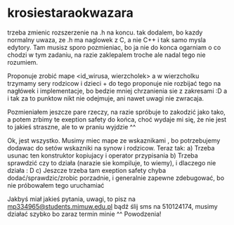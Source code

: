 krosiestaraokwazara
===================
trzeba zmienic rozszerzenie na .h na koncu. tak dodalem,
bo kazdy normalny uwaza, ze .h ma naglowek z C, a nie C++
i tak samo mysla edytory.
Tam musisz sporo pozmieniac, bo ja nie do konca ogarniam
o co chodzi w tym zadaniu, na razie zaklepalem troche
ale nadal tego nie rozumiem.

Proponuje zrobić mape <id_wirusa, wierzcholek> a w wierzcholku trzymamy
sery rodzicow i dzieci + do tego proponuje nie rozbijać tego na nagłówek i
implementacje, bo bedzie mniej chrzanienia sie z zakresami :D a i tak
za to punktow nikt nie odejmuje, ani nawet uwagi nie zwracaja.

Pozmieniałem jeszcze pare rzeczy, na razie spróbuje to zakodzić jako tako,
a potem zrbimy te exeption safety do końca, choć wydaje mi się, że nie jest
to jakieś straszne, ale to w praniu wyjdzie ^^

Ok, jest wszystko. Musimy miec mape ze wskaznikami , bo potrzebujemy dodawac
do setów wskazniki na synow i rodzicow. Teraz tak:
a) Trzeba usunac ten konstruktor kopiujacy i operator przypisania
b) Trzeba sprawdzić czy to działa (narazie sie kompiluje, to wiemy), i dlaczego nie działa : D
c) Jeszcze trzeba tam exeption safety chyba dodać/sprawdzic/zrobic porzadnie, i generalnie
   zapewne zdebugować, bo nie próbowałem tego uruchamiać

Jakbyś miał jakieś pytania, uwagi, to pisz na mp334965@students.mimuw.edu.pl bądź ślij sms na 510124174,
musimy działać szybko bo zaraz termin minie ^^ Powodzenia!


